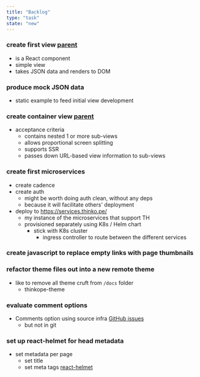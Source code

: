 ```yaml
---
title: "Backlog"
type: "task"
state: "new"
---
```


### create first view [parent](user-story/user-can-view-a-thinkope)
+ is a React component
+ simple view
+ takes JSON data and renders to DOM

### produce mock JSON data
+ static example to feed initial view development

### create container view [parent](user-story/user-can-view-a-thinkope)
+ acceptance criteria
    + contains nested 1 or more sub-views
    + allows proportional screen splitting
    + supports SSR
    + passes down URL-based view information to sub-views

### create first microservices
+ create cadence
+ create auth
    + might be worth doing auth clean, without any deps
    + because it will facilitate others' deployment
+ deploy to https://services.thinko.pe/
    + my instance of the microservices that support TH
    + provisioned separately using K8s / Helm chart
        + stick with K8s cluster
            + ingress controller to route between the different services

### create javascript to replace empty links with page thumbnails

### refactor theme files out into a new remote theme
+ like to remove all theme cruft from `/docs` folder
    + thinkope-theme

### evaluate comment options
+ Comments option using source infra
[GitHub issues](https://aristath.github.io/blog/static-site-comments-using-github-issues-api)
    - but not in git

### set up react-helmet for head metadata
+ set metadata per page
    + set title
    + set meta tags
[react-helmet](https://www.npmjs.com/package/react-helmet)

